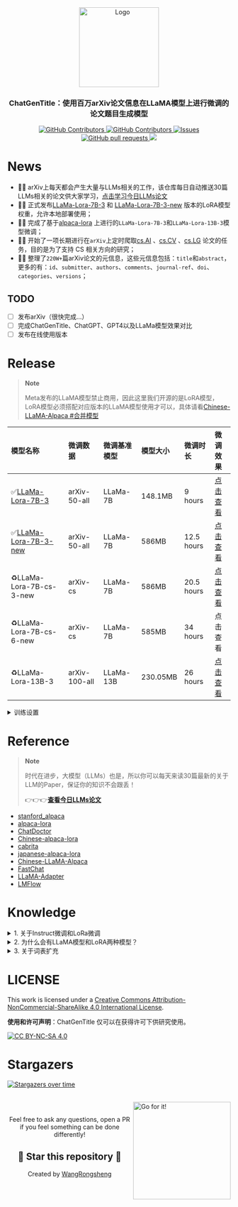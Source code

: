 <div align="center">
  <a href="https://github.com/WangRongsheng/ChatGenTitle">
    <img src="https://github.com/WangRongsheng/ChatGenTitle/blob/main/docs/images/logo.png" alt="Logo" height="180">
  </a>

  <p align="center">
    <h3> ChatGenTitle：使用百万arXiv论文信息在LLaMA模型上进行微调的论文题目生成模型 </h3>
    <p align="center">
      <a href="https://github.com/WangRongsheng/ChatGenTitle/blob/main/LICENSE">
        <img alt="GitHub Contributors" src="https://img.shields.io/badge/License-CC%20BY--NC--SA%204.0-lightgrey.svg" />
      </a>
      <a href="https://github.com/WangRongsheng/ChatGenTitle/graphs/contributors">
        <img alt="GitHub Contributors" src="https://img.shields.io/github/contributors/WangRongsheng/ChatGenTitle" />
      </a>
      <a href="https://github.com/WangRongsheng/ChatGenTitle/issues">
        <img alt="Issues" src="https://img.shields.io/github/issues/WangRongsheng/ChatGenTitle?color=0088ff" />
      </a>
      <a href="https://github.com/WangRongsheng/ChatGenTitle/pulls">
        <img alt="GitHub pull requests" src="https://img.shields.io/github/issues-pr/WangRongsheng/ChatGenTitle?color=0088ff" />
      </a>
      <a href=href="https://github.com/kaixindelele/ChatPaper/stargazers">
        <img src="https://img.shields.io/github/stars/WangRongsheng/ChatGenTitle?color=ccf">
      </a>
  </p>
</div>

# News

- 🎉🎉 arXiv上每天都会产生大量与LLMs相关的工作，该仓库每日自动推送30篇LLMs相关的论文供大家学习，[点击学习今日LLMs论文](https://github.com/WangRongsheng/ChatGenTitle/blob/main/LLMs-papers.md)
- 🎉🎉 正式发布[LLaMa-Lora-7B-3](https://drive.google.com/file/d/1c1uUizHP7jatrj6GxtppGYgZSKPWSExs/view?usp=sharing) 和 [LLaMa-Lora-7B-3-new](https://drive.google.com/file/d/1AuxbIzMXLX89TUPQTrEF2K-IyhF3OKiZ/view?usp=sharing) 版本的LoRA模型权重，允许本地部署使用；
- 🎉🎉 完成了基于[alpaca-lora](https://github.com/tloen/alpaca-lora) 上进行的`LLaMa-Lora-7B-3`和`LLaMa-Lora-13B-3`模型微调；
- 🎉🎉 开始了一项长期进行在`arXiv`上定时爬取[cs.AI](http://export.arxiv.org/rss/cs.AI) 、[cs.CV](http://export.arxiv.org/rss/cs.CV) 、[cs.LG](http://export.arxiv.org/rss/cs.LG) 论文的任务，目的是为了支持 CS 相关方向的研究；
- 🎉🎉 整理了`220W+`篇arXiv论文的元信息，这些元信息包括：`title`和`abstract`，更多的有：`id`、`submitter`、`authors`、`comments`、`journal-ref`、`doi`、`categories`、`versions`；

## TODO

* [ ] 发布arXiv（很快完成...）
* [ ] 完成ChatGenTitle、ChatGPT、GPT4以及LLaMa模型效果对比
* [ ] 发布在线使用版本

# Release

> **Note**
> 
> Meta发布的LLaMA模型禁止商用，因此这里我们开源的是LoRA模型，LoRA模型必须搭配对应版本的LLaMA模型使用才可以，具体请看[Chinese-LLaMA-Alpaca
#合并模型](https://github.com/ymcui/Chinese-LLaMA-Alpaca#%E5%90%88%E5%B9%B6%E6%A8%A1%E5%9E%8B)

|模型名称|微调数据|微调基准模型|模型大小|微调时长|微调效果|
|:-|:-|:-|:-|:-|:-|
|✅[LLaMa-Lora-7B-3](https://drive.google.com/file/d/1c1uUizHP7jatrj6GxtppGYgZSKPWSExs/view?usp=sharing)|arXiv-50-all|LLaMa-7B|148.1MB|9 hours|[点击查看](https://github.com/WangRongsheng/ChatGenTitle/blob/main/docs/images/7b-50-3-new.png)|
|✅[LLaMa-Lora-7B-3-new](https://drive.google.com/file/d/1AuxbIzMXLX89TUPQTrEF2K-IyhF3OKiZ/view?usp=sharing) |arXiv-50-all|LLaMa-7B|586MB|12.5 hours|[点击查看](https://github.com/WangRongsheng/ChatGenTitle/blob/main/docs/images/7b-50-3-new.png)|
|♻️LLaMa-Lora-7B-cs-3-new|arXiv-cs|LLaMa-7B|586MB|20.5 hours|[点击查看](https://github.com/WangRongsheng/ChatGenTitle/blob/main/docs/images/7b-cs-3.png)|
|♻️LLaMa-Lora-7B-cs-6-new |arXiv-cs|LLaMa-7B|585MB|34 hours|点击查看|
|♻️LLaMa-Lora-13B-3|arXiv-100-all|LLaMa-13B|230.05MB|26 hours|[点击查看](https://github.com/WangRongsheng/ChatGenTitle/blob/main/docs/images/13B-100-3.png)|

<details>
  <summary>训练设置</summary>
  <p>* 实验在A100 (4X, 80GB)上进行</p>
</details>

# Reference

> **Note**
> 
> 时代在进步，大模型（LLMs）也是，所以你可以每天来读30篇最新的关于LLM的Paper，保证你的知识不会跟丢！
> 
> 👉👉👉[**查看今日LLMs论文**](https://github.com/WangRongsheng/ChatGenTitle/blob/main/LLMs-papers.md)

- [stanford_alpaca](https://github.com/tatsu-lab/stanford_alpaca)
- [alpaca-lora](https://github.com/tloen/alpaca-lora)
- [ChatDoctor](https://github.com/Kent0n-Li/ChatDoctor)
- [Chinese-alpaca-lora](https://github.com/LC1332/Chinese-alpaca-lora)
- [cabrita](https://github.com/22-hours/cabrita)
- [japanese-alpaca-lora](https://github.com/masa3141/japanese-alpaca-lora)
- [Chinese-LLaMA-Alpaca](https://github.com/ymcui/Chinese-LLaMA-Alpaca)
- [FastChat](https://github.com/lm-sys/FastChat)
- [LLaMA-Adapter](https://github.com/ZrrSkywalker/LLaMA-Adapter)
- [LMFlow](https://github.com/OptimalScale/LMFlow)

# Knowledge

<details>
  <summary>1. 关于Instruct微调和LoRa微调</summary>
  
> Instruct微调和LoRa微调是两种不同的技术。
> Instruct微调是指在深度神经网络训练过程中调整模型参数的过程，以优化模型的性能。在微调过程中，使用一个预先训练好的模型作为基础模型，然后在新的数据集上对该模型进行微调。**Instruct微调是一种通过更新预训练模型的所有参数来完成的微调方法，通过微调使其适用于多个下游应用。**
> LoRa微调则是指对低功耗广域网（LoRaWAN）中的LoRa节点参数进行微调的过程，以提高节点的传输效率。**在LoRa微调中，需要了解节点的硬件和网络部署情况，并通过对节点参数进行微小调整来优化传输效率。与Instruct微调相比，LoRA在每个Transformer块中注入可训练层，因为不需要为大多数模型权重计算梯度，大大减少了需要训练参数的数量并且降低了GPU内存的要求。**
> **研究发现，使用LoRA进行的微调质量与全模型微调相当，速度更快并且需要更少的计算。因此，如果有低延迟和低内存需求的情况，建议使用LoRA微调。**

</details>

<details>
  <summary>2. 为什么会有LLaMA模型和LoRA两种模型？</summary>
  
> 如1所述，模型的微调方式有很多种，基于LoRA的微调产生保存了新的权重，我们可以将生成的LoRA权重认为是一个原来LLaMA模型的[补丁权重](https://github.com/ymcui/Chinese-LLaMA-Alpaca#%EF%B8%8F-%E7%94%A8%E6%88%B7%E9%A1%BB%E7%9F%A5%E5%BF%85%E8%AF%BB) 。至于[LLaMA](https://github.com/facebookresearch/llama) 权重，它则是由Mean公司开源的大模型预训练权重。

</details>


<details>
  <summary>3. 关于词表扩充</summary>
  
> 加入词表是有一定破坏性的， 一是破坏原有分词体系，二是增加了未训练的权重。所以如果不能进行充分训练的话，可能会有比较大的问题。个人觉得如果不是特别专的领域（比如生物医学等涉及很多专业词汇的领域）没有太大必要去扩充英文词表。 [Chinese-LLaMA-Alpaca/issues/16](https://github.com/ymcui/Chinese-LLaMA-Alpaca/issues/16)

</details>



# LICENSE

This work is licensed under a
[Creative Commons Attribution-NonCommercial-ShareAlike 4.0 International License][cc-by-nc-sa].

**使用和许可声明**：ChatGenTitle 仅可以在获得许可下供研究使用。

[![CC BY-NC-SA 4.0][cc-by-nc-sa-image]][cc-by-nc-sa]

[cc-by-nc-sa]: http://creativecommons.org/licenses/by-nc-sa/4.0/
[cc-by-nc-sa-image]: https://licensebuttons.net/l/by-nc-sa/4.0/88x31.png
[cc-by-nc-sa-shield]: https://img.shields.io/badge/License-CC%20BY--NC--SA%204.0-lightgrey.svg

# Stargazers
	
[![Stargazers over time](https://starchart.cc/WangRongsheng/ChatGenTitle.svg)](https://starchart.cc/WangRongsheng/ChatGenTitle)

<br><a href="https://github.com/Charmve/computer-vision-in-action#-以用促学先会后懂-"><img align="right" alt="Go for it!" src="https://raw.githubusercontent.com/Charmve/computer-vision-in-action/dd292873828228a753a9bd2de4576dbf8cc3902c/res/ui/footer-rocket.svg" height="220" title="Do what you like, and do it best!"/></a>
<br>
<p align="center">Feel free to ask any questions, open a PR if you feel something can be done differently!</p>
<h2 align="center">🌟 Star this repository 🌟</h2>
<p align="center">Created by <a href="https://github.com/WangRongsheng">WangRongsheng</a></p>
